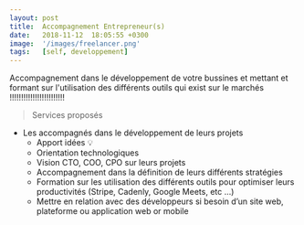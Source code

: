 ```yaml
---
layout: post
title:  Accompagnement Entrepreneur(s)
date:   2018-11-12  18:05:55 +0300
image:  '/images/freelancer.png'
tags:   [self, developpement]
---
```

Accompagnement dans le développement de votre bussines et mettant et formant sur l'utilisation des différents outils qui exist sur le marchés !!!!!!!!!!!!!!!!!!!!!!!!

> Services proposés

- Les accompagnés dans le développement de leurs projets
    - Apport idées 💡 
    - Orientation technologiques 
    - Vision CTO, COO, CPO sur leurs projets 
    - Accompagnement dans la définition de leurs différents stratégies 
    - Formation sur les utilisation des différents outils pour optimiser leurs productivités (Stripe, Cadenly, Google Meets, etc …)
    - Mettre en relation avec des développeurs si besoin d’un site web, plateforme ou application web or mobile 